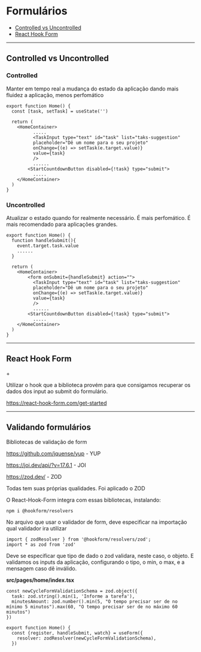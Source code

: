 # Formulários

<ul>
<li><a href="#controll">Controlled vs Uncontrolled</a></li>
<li><a href="#form">React Hook Form</a></li>
</ul>

---------

<h2 id="controll">Controlled vs Uncontrolled</h2>

### Controlled

Manter em tempo real a mudança do estado da aplicação dando mais fluidez a aplicação, menos perfomático

~~~~tsx
export function Home() {
  const [task, setTask] = useState('')

  return (
    <HomeContainer>
          .....
          <TaskInput type="text" id="task" list="taks-suggestion" 
          placeholder="Dê um nome para o seu projeto" 
          onChange={(e) => setTask(e.target.value)}
          value={task}
          />
          ......
        <StartCountdownButton disabled={!task} type="submit">
          .....
    </HomeContainer>
  )
}
~~~~

### Uncontrolled

Atualizar o estado quando for realmente necessário. É mais perfomático. É mais recomendado para aplicações grandes.

~~~~tsx
export function Home() {
  function handleSubmit(){
    event.target.task.value
    ......
  }

  return (
    <HomeContainer>
        <form onSubmit={handleSubmit} action="">
          <TaskInput type="text" id="task" list="taks-suggestion" 
          placeholder="Dê um nome para o seu projeto" 
          onChange={(e) => setTask(e.target.value)}
          value={task}
          />
          ......
        <StartCountdownButton disabled={!task} type="submit">
          .....
    </HomeContainer>
  )
}
~~~~
------

<h2 id="form">React Hook Form</h2>+

Utilizar o hook que a biblioteca provém para que consigamos recuperar os dados dos input ao submit do formulário.

https://react-hook-form.com/get-started

-----
<h2 id="form">Validando formulários</h2>

Bibliotecas de validação de form

https://github.com/jquense/yup - YUP

https://joi.dev/api/?v=17.6.1 - JOI

https://zod.dev/ - ZOD

Todas tem suas próprias qualidades. Foi aplicado o ZOD

O React-Hook-Form integra com essas bibliotecas, instalando:

`npm i @hookform/resolvers`

No arquivo que usar o validador de form, deve especificar na importação qual validador ira utilizar 

~~~~tsx
import { zodResolver } from '@hookform/resolvers/zod';
import * as zod from 'zod'
~~~~

Deve se especificar que tipo de dado o zod validara, neste caso, o objeto. E validamos os inputs da aplicação, configurando o tipo, o min, o max, e a mensagem caso dê inválido.

**src/pages/home/index.tsx**
~~~~tsx
const newCycleFormValidationSchema = zod.object({
  task: zod.string().min(1, 'Informe a tarefa'),
  minutesAmount: zod.number().min(5, "O tempo precisar ser de no mínimo 5 minutos").max(60, "O tempo precisar ser de no máximo 60 minutos")
})

export function Home() {
  const {register, handleSubmit, watch} = useForm({
    resolver: zodResolver(newCycleFormValidationSchema),
  })
~~~~
